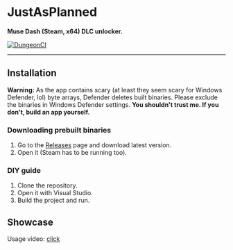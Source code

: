 # JustAsPlanned
**Muse Dash (Steam, x64) DLC unlocker.**

[![DungeonCI](https://img.shields.io/static/v1?label=dungeonci&message=master&color=purple)](https://www.google.com/search?q=Van+Darkholme)

----

## Installation
**Warning:** As the app contains scary (at least they seem scary for Windows Defender, lol) byte arrays, Defender deletes built binaries. Please exclude the binaries in Windows Defender settings. **You shouldn't trust me. If you don't, build an app yourself.**

### Downloading prebuilt binaries
1. Go to the [Releases](https://github.com/Eimaen/JustAsPlanned/releases) page and download latest version.
2. Open it (Steam has to be running too).

### DIY guide
1. Clone the repository.
2. Open it with Visual Studio.
3. Build the project and run.

## Showcase
Usage video: [click](https://www.youtube.com/watch?v=0IyZXqEzlRg)
